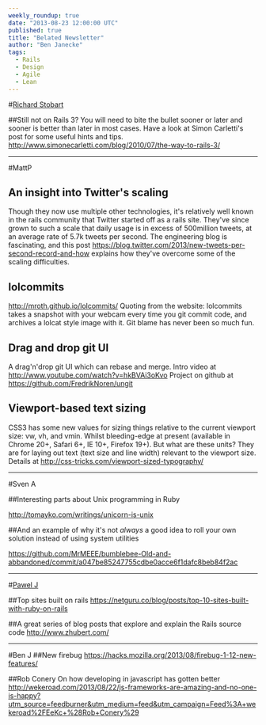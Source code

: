 ```yaml
---
weekly_roundup: true
date: "2013-08-23 12:00:00 UTC"
published: true
title: "Belated Newsletter"
author: "Ben Janecke"
tags:
  - Rails
  - Design
  - Agile
  - Lean
---
```


#[Richard Stobart](/people#richard-stobart)

##Still not on Rails 3?
You will need to bite the bullet sooner or later and sooner is better than later in most cases.  Have a look at Simon Carletti's post for some useful hints and tips. http://www.simonecarletti.com/blog/2010/07/the-way-to-rails-3/

---

#MattP
## An insight into Twitter's scaling
Though they now use multiple other technologies, it's relatively well known in the rails community that Twitter started off as a rails site.  They've since grown to such a scale that daily usage is in excess of 500million tweets, at an average rate of 5.7k tweets per second. The engineering blog is fascinating, and this post https://blog.twitter.com/2013/new-tweets-per-second-record-and-how explains how they've overcome some of the scaling difficulties.

## lolcommits
http://mroth.github.io/lolcommits/
Quoting from the website: lolcommits takes a snapshot with your webcam every time you git commit code, and archives a lolcat style image with it. Git blame has never been so much fun.

## Drag and drop git UI
A drag'n'drop git UI which can rebase and merge. Intro video at http://www.youtube.com/watch?v=hkBVAi3oKvo
Project on github at https://github.com/FredrikNoren/ungit

## Viewport-based text sizing
CSS3 has some new values for sizing things relative to the current viewport size: vw, vh, and vmin. Whilst bleeding-edge at present (available in Chrome 20+, Safari 6+, IE 10+, Firefox 19+). But what are these units? They are for laying out text (text size and line width) relevant to the viewport size. Details at http://css-tricks.com/viewport-sized-typography/

---

#Sven A

##Interesting parts about Unix programming in Ruby

http://tomayko.com/writings/unicorn-is-unix

##And an example of why it's not _always_ a good idea to roll your own solution instead of using system utilities

https://github.com/MrMEEE/bumblebee-Old-and-abbandoned/commit/a047be85247755cdbe0acce6f1dafc8beb84f2ac

---

#[Pawel J](/people#pawel-janiak)

##Top sites built on rails
https://netguru.co/blog/posts/top-10-sites-built-with-ruby-on-rails

##A great series of blog posts that explore and explain the Rails source code
http://www.zhubert.com/

---

#Ben J
##New firebug
https://hacks.mozilla.org/2013/08/firebug-1-12-new-features/

##Rob Conery On how developing in javascript has gotten better
http://wekeroad.com/2013/08/22/js-frameworks-are-amazing-and-no-one-is-happy?utm_source=feedburner&utm_medium=feed&utm_campaign=Feed%3A+wekeroad%2FEeKc+%28Rob+Conery%29
